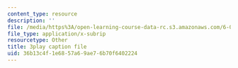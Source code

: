 ```yaml
---
content_type: resource
description: ''
file: /media/https%3A/open-learning-course-data-rc.s3.amazonaws.com/6-042j-mathematics-for-computer-science-spring-2015/36b13c4f1e6857a69ae76b70f6402224_QsKtEuUyIdw.vtt
file_type: application/x-subrip
resourcetype: Other
title: 3play caption file
uid: 36b13c4f-1e68-57a6-9ae7-6b70f6402224
---
```

